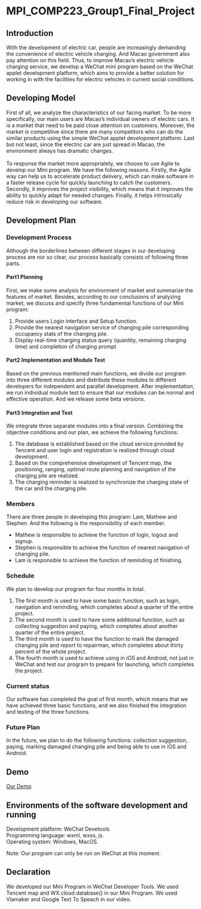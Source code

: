 # MPI_COMP223_Group1_Final_Project
## Introduction
With the development of electric car, people are increasingly demanding the convenience of electric vehicle charging. And Macao government also pay attention on this field. Thus, to improve Macao’s electric vehicle charging service, we develop a WeChat mini program based on the WeChat applet development platform, which aims to provide a better solution for working in with the facilities for electric vehicles in current social conditions.
## Developing Model
First of all, we analyze the characteristics of our facing market. To be more specifically, our main users are Macao’s individual owners of electric cars. It is a market that need to be paid close attention on customers. Moreover, the market is competitive since there are many competitors who can do the similar products using the simple WeChat applet development platform. Last but not least, since the electric car are just spread in Macao, the environment always has dramatic changes.
<br>   
To response the market more appropriately, we choose to use Agile to develop our Mini program. We have the following reasons. Firstly, the Agile way can help us to accelerate product delivery, which can make software in a faster release cycle for quickly launching to catch the customers. Secondly, it improves the project visibility, which means that it improves the ability to quickly adapt for needed changes. Finally, it helps intrinsically reduce risk in developing our software.
## Development Plan
### Development Process
Although the borderlines between different stages in our developing process are nor so clear, our process basically consists of following three parts.
#### Part1 Planning
First, we make some analysis for environment of market and summarize the features of market. Besides, according to our conclusions of analyzing market, we discuss and specify three fundamental functions of our Mini program: <br>
1.  Provide users Login interface and Setup function. <br>
2.  Provide the nearest navigation service of changing pile corresponding occupancy stats of the changing pile.<br>
3.  Display real-time charging status query (quantity, remaining charging time) and completion of charging prompt
#### Part2 Implementation and Module Test
Based on the previous mentioned main functions, we divide our program into three different modules and distribute these modules to different developers for independent and parallel development. After implementation, we run individual module test to ensure that our modules can be normal and effective operation. And we release some beta versions.
#### Part3 Integration and Test
We integrate three separate modules into a final version. Combining the objective conditions and our plan, we achieve the following functions: <br>
1.  The database is established based on the cloud service provided by Tencent and user login and registration is realized through cloud development.<br>
2.  Based on the comprehensive development of Tencent map, the positioning, ranging, optimal route planning and navigation of the charging pile are realized. <br>
3.  The charging reminder is realized to synchronize the charging state of the car and the charging pile.
### Members
There are three people in developing this program: Lam, Mathew and Stephen. And the following is the responsibility of each member. 

* Mathew is responsible to achieve the function of login, logout and signup. <br>
* Stephen is responsible to achieve the function of nearest navigation of changing pile. <br>
* Lam is responsible to achieve the function of reminding of finishing.
### Schedule
We plan to develop our program for four months in total. 

1. The first month is used to have some basic function, such as login, navigation and reminding, which completes about a quarter of the entire project. <br>
2. The second month is used to have some additional function, such as collecting suggestion and paying, which completes about another quarter of the entire project. <br>
3. The third month is used to have the function to mark the damaged changing pile and report to repairman, which completes about thirty percent of the whole project. <br>
4. The fourth month is used to achieve using in iOS and Android, not just in WeChat and test our program to prepare for launching, which completes the project.
### Current status
Our software has completed the goal of first month, which means that we have achieved three basic functions, and we also finished the integration and testing of the three functions.
### Future Plan
In the future, we plan to do the following functions: collection suggestion, paying, marking damaged changing pile and being able to use in iOS and Android.
## Demo
[Our Demo](https://www.youtube.com/watch?v=h86JdfjxMJY)
## Environments of the software development and running
Development platform: WeChat Devetools <br>
Programming language: wxml, wxss, js. <br>
Operating system: Windows, MacOS. <br>

Note: Our program can only be run on WeChat at this moment.

## Declaration
We developed our Mini Program in WeChat Developer Tools.
We used Tencent map and WX.cloud.database() in our Mini Program.
We used Viamaker and Google Text To Speach in our video.


    


    
    
     
    
